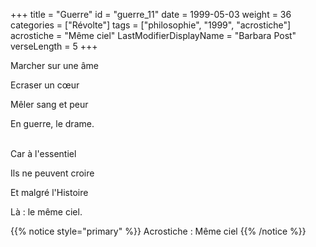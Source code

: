 +++
title = "Guerre"
id = "guerre_11"
date = 1999-05-03
weight = 36
categories = ["Révolte"]
tags = ["philosophie", "1999", "acrostiche"]
acrostiche = "Même ciel"
LastModifierDisplayName = "Barbara Post"
verseLength = 5
+++

Marcher sur une âme

Ecraser un cœur

Mêler sang et peur

En guerre, le drame.

 \
Car à l'essentiel

Ils ne peuvent croire

Et malgré l'Histoire

Là : le même ciel.

{{% notice style="primary" %}}
Acrostiche : Même ciel
{{% /notice %}}

